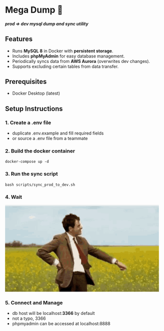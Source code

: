 # Mega Dump 💩
##### _prod => dev mysql dump and sync utility_

## Features
- Runs **MySQL 8** in Docker with **persistent storage**.
- Includes **phpMyAdmin** for easy database management.
- Periodically syncs data from **AWS Aurora** (overwrites dev changes).
- Supports excluding certain tables from data transfer.

## Prerequisites
- Docker Desktop (latest)

## Setup Instructions

### 1. Create a .env file
- duplicate .env.example and fill required fields
- or source a .env file from a teammate

### 2. Build the docker container
```shell
docker-compose up -d
```
### 3. Run the sync script
```shell
bash scripts/sync_prod_to_dev.sh
```
### 4. Wait
![bean man](mr-bean-waiting.gif)
### 5. Connect and Manage
- db host will be localhost:**3366** by default
- not a typo, 3366
- phpmyadmin can be accessed at localhost:8888